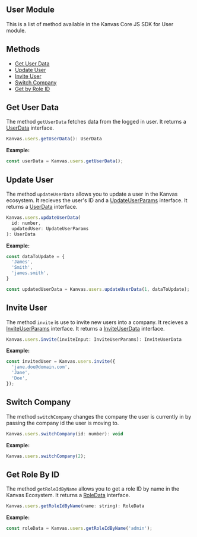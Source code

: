 ## User Module

This is a list of method available in the Kanvas Core JS SDK for User module.

## Methods

- [Get User Data](#get-user-data)
- [Update User](#update-user)
- [Invite User](#invite-user)
- [Switch Company](#switch-company)
- [Get by Role ID](#get-role-by-id)


## Get User Data

The method `getUserData` fetches data from the logged in user. It returns a [UserData](https://github.com/bakaphp/kanvas-core-js/blob/main/src/types/users.ts#L86) interface.

```js
Kanvas.users.getUserData(): UserData
```

**Example:**
```js
const userData = Kanvas.users.getUserData();
```

## Update User

The method `updateUserData` allows you to update a user in the Kanvas ecosystem. It recieves the user's ID and a [UpdateUserParams](https://github.com/bakaphp/kanvas-core-js/blob/main/src/types/users.ts#L121) interface. It returns a [UserData](https://github.com/bakaphp/kanvas-core-js/blob/main/src/types/users.ts#L86) interface.

```js
Kanvas.users.updateUserData(
  id: number,
  updatedUser: UpdateUserParams
): UserData
```

**Example:**
```js
const dataToUpdate = {
  'James',
  'Smith',
  'james.smith',
}

const updatedUserData = Kanvas.users.updateUserData(1, dataToUpdate);
```

## Invite User

The method `invite` is use to invite new users into a company. It recieves a [InviteUserParams](https://github.com/bakaphp/kanvas-core-js/blob/main/src/types/users.ts#L133) interface. It returns a [InviteUserData](https://github.com/bakaphp/kanvas-core-js/blob/main/src/types/users.ts#L141) interface.

```js
Kanvas.users.invite(inviteInput: InviteUserParams): InviteUserData
```

**Example:**
```js
const invitedUser = Kanvas.users.invite({
  'jane.doe@domain.com',
  'Jane',
  'Doe',
});
```

## Switch Company

The method `switchCompany` changes the company the user is currently in by passing the company id the user is moving to.

```js
Kanvas.users.switchCompany(id: number): void
```

**Example:**
```js   
Kanvas.users.switchCompany(2);
```


## Get Role By ID

The method `getRoleIdByName` allows you to get a role ID by name in the Kanvas Ecosystem. It returns a [RoleData](https://github.com/bakaphp/kanvas-core-js/blob/main/src/types/users.ts#L147) interface.

```js
Kanvas.users.getRoleIdByName(name: string): RoleData
```

**Example:**
```js
const roleData = Kanvas.users.getRoleIdByName('admin');
```
